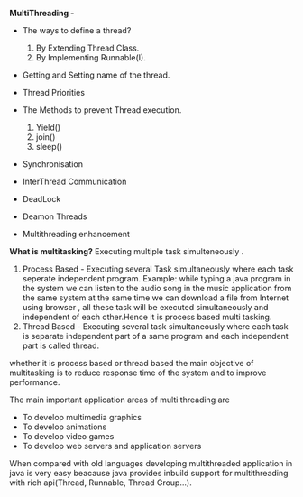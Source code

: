 **MultiThreading -**

- The ways to define a thread?
  1. By Extending Thread Class.
  2. By Implementing Runnable(I).

- Getting and Setting name of the thread.
- Thread Priorities
- The Methods to prevent Thread execution.
   1. Yield()
   2. join()
   3. sleep()
  
- Synchronisation
- InterThread Communication
- DeadLock
- Deamon Threads
- Multithreading enhancement


**What is multitasking?**
Executing multiple task simulteneously .
   1. Process Based - Executing several Task simultaneously where each task seperate independent program.   Example: while typing a java program in the system we can listen to the audio song in the music application from the same system at the same time we can download a file from Internet using browser , all these task will be executed simultaneously and independent of each other.Hence it is process based multi tasking.
   2. Thread Based - Executing several task simultaneously where each task is separate independent part of a same program and each independent part is called thread.


whether it is process based or thread based the main objective of multitasking is to reduce response time of the system and to improve performance.

The main important application areas of multi threading are 
- To develop multimedia graphics
- To develop animations
- To develop video games
- To develop web servers and application servers

When compared with old languages developing multithreaded application in java is very easy beacause java provides inbuild support for multithreading with rich api(Thread, Runnable, Thread Group...).



